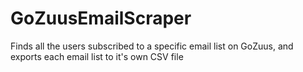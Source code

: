 # GoZuusEmailScraper
Finds all the users subscribed to a specific email list on GoZuus, and exports each email list to it's own CSV file
